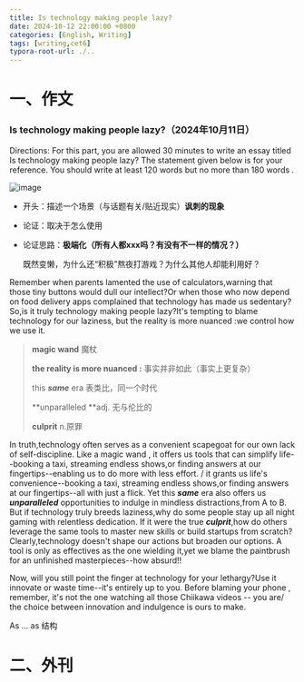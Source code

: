 ```yaml
---
title: Is technology making people lazy?
date: 2024-10-12 22:00:00 +0800
categories: [English, Writing]
tags: [writing,cet6]
typora-root-url: ./..
---
```


# 一、作文

### Is technology making people lazy?（2024年10月11日）

Directions: For this part, you are allowed 30 minutes to write an essay titled  Is technology making people lazy? The statement given below is for your reference. You should write at least 120 words but no more than 180 words .

![image](https://github.com/user-attachments/assets/313bb5a3-4431-4f3d-8f7a-62ff37b0c4bd)


- 开头：描述一个场景（与话题有关/贴近现实）**讽刺的现象**

- 论证：取决于怎么使用

- 论证思路：**极端化（所有人都xxx吗？有没有不一样的情况？）**

  既然变懒，为什么还“积极”熬夜打游戏？为什么其他人却能利用好？

Remember when parents lamented the use of calculators,warning that those tiny buttons would dull our intellect?Or when those who now depend on food delivery apps complained that technology has made us sedentary?So,is it truly technology making people lazy?It's tempting to blame technology for our laziness, but the reality is more nuanced :we control how we use it.

> **magic wand** 魔杖 
>
> **the reality is more nuanced :** 事实并非如此（事实上更复杂）
>
> this ***same*** era  表类比，同一个时代
>
> **unparalleled **adj. 无与伦比的
>
> **culprit**  n.原罪

In truth,technology often serves as a convenient scapegoat for our own lack of self-discipline. Like a magic wand , it offers us tools that can simplify life--booking a taxi, streaming endless shows,or finding answers at our fingertips--enabling us to do more with less effort. / it grants us life's convenience--booking a taxi, streaming endless shows,or finding answers at our fingertips--all with just a flick. Yet this ***same*** era  also offers us ***unparalleled*** opportunities to indulge in mindless distractions,from A to B. But if technology truly breeds laziness,why do some people stay up all night gaming with relentless dedication. If it were the true ***culprit***,how do others leverage the same tools to master new skills or build startups from scratch?Clearly,technology doesn't shape our actions but broaden our options. A tool is only as effectives as the one wielding it,yet we blame the paintbrush for an unfinished masterpieces--how absurd!!

Now, will you still point the finger at technology for your lethargy?Use it innovate or waste time--it's entirely up to you. Before blaming your phone , remember, it's not the one watching all those Chiikawa videos -- you are/ the choice between innovation and indulgence is ours to make.

As ... as 结构





































# 二、外刊




